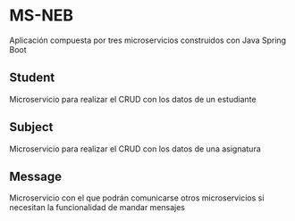# MS-NEB
Aplicación compuesta por tres microservicios construidos con Java Spring Boot
## Student
Microservicio para realizar el CRUD con los datos de un estudiante
## Subject
Microservicio para realizar el CRUD con los datos de una asignatura
## Message
Microservicio con el que podrán comunicarse otros microservicios si necesitan la funcionalidad de mandar mensajes